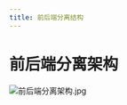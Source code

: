 ```yaml
---
title: 前后端分离结构
---
```




# 前后端分离架构

![前后端分离架构.jpg](https://cdn.nlark.com/yuque/0/2022/jpeg/27341167/1649605488573-e1dc2365-a3ab-426e-adc5-a53781d110dc.jpeg)